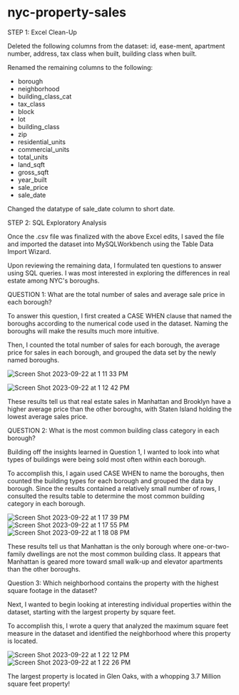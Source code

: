 # nyc-property-sales

STEP 1: Excel Clean-Up

Deleted the following columns from the dataset: id, ease-ment, apartment number, address, tax class when built, building class when built. 

Renamed the remaining columns to the following:
- borough
- neighborhood
- building_class_cat
- tax_class
- block
- lot
- building_class
- zip
- residential_units
- commercial_units
- total_units
- land_sqft
- gross_sqft
- year_built
- sale_price
- sale_date

Changed the datatype of sale_date column to short date. 

STEP 2: SQL Exploratory Analysis 

Once the .csv file was finalized with the above Excel edits, I saved the file and imported the dataset into MySQLWorkbench using the Table Data Import Wizard. 

Upon reviewing the remaining data, I formulated ten questions to answer using SQL queries. I was most interested in exploring the differences in real estate among NYC's boroughs. 

QUESTION 1: What are the total number of sales and average sale price in each borough? 

To answer this question, I first created a CASE WHEN clause that named the boroughs according to the numerical code used in the dataset. Naming the boroughs will make the results much more intuitive. 

Then, I counted the total number of sales for each borough, the average price for sales in each borough, and grouped the data set by the newly named boroughs. 

![Screen Shot 2023-09-22 at 1 11 33 PM](https://github.com/JacksonWaddleton/nyc-property-sales/assets/42299047/7bf2b197-9abf-4c5d-84ec-45ede5cab23e)

![Screen Shot 2023-09-22 at 1 12 42 PM](https://github.com/JacksonWaddleton/nyc-property-sales/assets/42299047/cf78af72-40ed-4297-b038-a6432095f0e4)

These results tell us that real estate sales in Manhattan and Brooklyn have a higher average price than the other boroughs, with Staten Island holding the lowest average sales price. 

QUESTION 2: What is the most common building class category in each borough?

Building off the insights learned in Question 1, I wanted to look into what types of buildings were being sold most often within each borough. 

To accomplish this, I again used CASE WHEN to name the boroughs, then counted the building types for each borough and grouped the data by borough. Since the results contained a relatively small number of rows, I consulted the results table to determine the most common building category in each borough. 

![Screen Shot 2023-09-22 at 1 17 39 PM](https://github.com/JacksonWaddleton/nyc-property-sales/assets/42299047/581c2e2a-9461-46a8-abdb-ab90765c8ec2)
![Screen Shot 2023-09-22 at 1 17 55 PM](https://github.com/JacksonWaddleton/nyc-property-sales/assets/42299047/0ffd57ef-9c17-4158-b590-0c91ded08c5a)
![Screen Shot 2023-09-22 at 1 18 08 PM](https://github.com/JacksonWaddleton/nyc-property-sales/assets/42299047/77005811-c8e8-471f-b93b-ef00f6752db2)

These results tell us that Manhattan is the only borough where one-or-two-family dwellings are not the most common building class. It appears that Manhattan is geared more toward small walk-up and elevator apartments than the other boroughs. 

Question 3: Which neighborhood contains the property with the highest square footage in the dataset?

Next, I wanted to begin looking at interesting individual properties within the dataset, starting with the largest property by square feet. 

To accomplish this, I wrote a query that analyzed the maximum square feet measure in the dataset and identified the neighborhood where this property is located. 

![Screen Shot 2023-09-22 at 1 22 12 PM](https://github.com/JacksonWaddleton/nyc-property-sales/assets/42299047/e42e4455-71c7-4b10-b9d0-a29d013ead49)
![Screen Shot 2023-09-22 at 1 22 26 PM](https://github.com/JacksonWaddleton/nyc-property-sales/assets/42299047/fd622547-4cd4-4f30-aa1f-37c973b4cfca)

The largest property is located in Glen Oaks, with a whopping 3.7 Million square feet property!




